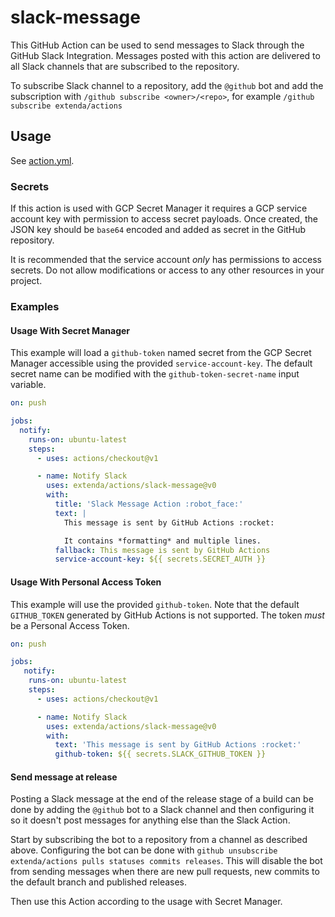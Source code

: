 # slack-message

This GitHub Action can be used to send messages to Slack through the GitHub Slack Integration. Messages
posted with this action are delivered to all Slack channels that are subscribed to the repository.

To subscribe Slack channel to a repository, add the `@github` bot and add the subscription
with  `/github subscribe <owner>/<repo>`, for example `/github subscribe extenda/actions`

## Usage

See [action.yml](action.yml).

### Secrets

If this action is used with GCP Secret Manager it requires a GCP service account key with permission to access
secret payloads. Once created, the JSON key should be `base64` encoded and added as secret in the GitHub repository.

It is recommended that the service account _only_ has permissions to access secrets. Do not allow modifications or
access to any other resources in your project.

### Examples

#### Usage With Secret Manager

This example will load a `github-token` named secret from the GCP Secret Manager accessible using
the provided `service-account-key`. The default secret name can be modified with the
`github-token-secret-name` input variable.

```yaml
on: push

jobs:
  notify:
    runs-on: ubuntu-latest
    steps:
      - uses: actions/checkout@v1

      - name: Notify Slack
        uses: extenda/actions/slack-message@v0
        with:
          title: 'Slack Message Action :robot_face:'
          text: |
            This message is sent by GitHub Actions :rocket:

            It contains *formatting* and multiple lines.
          fallback: This message is sent by GitHub Actions
          service-account-key: ${{ secrets.SECRET_AUTH }}
```

#### Usage With Personal Access Token

This example will use the provided `github-token`. Note that the default `GITHUB_TOKEN` generated by GitHub Actions
is not supported. The token *must* be a Personal Access Token.

```yaml
on: push

jobs:
   notify:
    runs-on: ubuntu-latest
    steps:
      - uses: actions/checkout@v1

      - name: Notify Slack
        uses: extenda/actions/slack-message@v0
        with:
          text: 'This message is sent by GitHub Actions :rocket:'
          github-token: ${{ secrets.SLACK_GITHUB_TOKEN }}
```

#### Send message at release

Posting a Slack message at the end of the release stage of a build can be done by adding the `@github` bot to a Slack 
channel and then configuring it so it doesn't post messages for anything else than the Slack Action.

Start by subscribing the bot to a repository from a channel as described above. Configuring the bot can be done with
`github unsubscribe extenda/actions pulls statuses commits releases`.
This will disable the bot from sending messages when there are new pull requests, new commits to the default branch 
and published releases.

Then use this Action according to the usage with Secret Manager.
